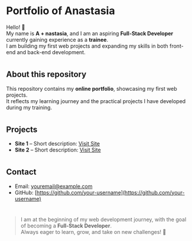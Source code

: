 # Portfolio of Anastasia

Hello! 👋  
My name is **A
+
nastasia**, and I am an aspiring **Full-Stack Developer** currently gaining experience as a **trainee**.  
I am building my first web projects and expanding my skills in both front-end and back-end development.

#

## About this repository
This repository contains my **online portfolio**, showcasing my first web projects.  
It reflects my learning journey and the practical projects I have developed during my training.

#

## Projects
- **Site 1** – Short description: [Visit Site](https://link-to-your-first-site.com)  
- **Site 2** – Short description: [Visit Site](https://link-to-your-second-site.com)

#

## Contact
- Email: [youremail@example.com](mailto:youremail@example.com)  
- GitHub: [https://github.com/your-username](https://github.com/your-username)

#

> I am at the beginning of my web development journey, with the goal of becoming a **Full-Stack Developer**.  
> Always eager to learn, grow, and take on new challenges! 🚀
